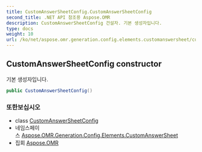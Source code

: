 ```yaml
---
title: CustomAnswerSheetConfig.CustomAnswerSheetConfig
second_title: .NET API 참조용 Aspose.OMR
description: CustomAnswerSheetConfig 건설자. 기본 생성자입니다.
type: docs
weight: 10
url: /ko/net/aspose.omr.generation.config.elements.customanswersheet/customanswersheetconfig/customanswersheetconfig/
---
```

## CustomAnswerSheetConfig constructor

기본 생성자입니다.

```csharp
public CustomAnswerSheetConfig()
```

### 또한보십시오

* class [CustomAnswerSheetConfig](../)
* 네임스페이스 [Aspose.OMR.Generation.Config.Elements.CustomAnswerSheet](../../customanswersheetconfig/)
* 집회 [Aspose.OMR](../../../)


